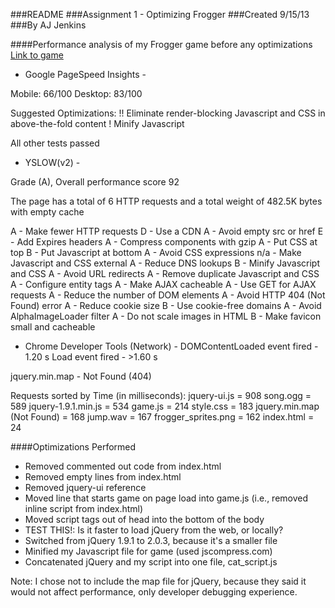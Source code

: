 ###README
###Assignment 1 - Optimizing Frogger
###Created 9/15/13
###By AJ Jenkins


####Performance analysis of my Frogger game before any optimizations
[Link to game](http://tuftsdev.github.io/comp120-ajenkins/frogger/index.html)

- Google PageSpeed Insights -

Mobile: 66/100
Desktop: 83/100

Suggested Optimizations:
!! Eliminate render-blocking Javascript and CSS in above-the-fold content
! Minify Javascript

All other tests passed

- YSLOW(v2) -

Grade (A), Overall performance score 92

The page has a total of 6 HTTP requests and a total weight of 482.5K bytes with empty 
cache

A - Make fewer HTTP requests
D - Use a CDN
A - Avoid empty src or href
E - Add Expires headers
A - Compress components with gzip
A - Put CSS at top
B - Put Javascript at bottom
A - Avoid CSS expressions
n/a - Make Javascript and CSS external
A - Reduce DNS lookups
B - Minify Javascript and CSS
A - Avoid URL redirects
A - Remove duplicate Javascript and CSS
A - Configure entity tags
A - Make AJAX cacheable
A - Use GET for AJAX requests
A - Reduce the number of DOM elements
A - Avoid HTTP 404 (Not Found) error
A - Reduce cookie size
B - Use cookie-free domains
A - Avoid AlphaImageLoader filter
A - Do not scale images in HTML
B - Make favicon small and cacheable

- Chrome Developer Tools (Network) -
DOMContentLoaded event fired - 1.20 s
Load event fired - >1.60 s

jquery.min.map - Not Found (404)

Requests sorted by Time (in milliseconds):
jquery-ui.js = 908
song.ogg = 589
jquery-1.9.1.min.js = 534
game.js = 214
style.css = 183
jquery.min.map (Not Found) = 168
jump.wav = 167
frogger_sprites.png = 162
index.html = 24

####Optimizations Performed

* Removed commented out code from index.html
* Removed empty lines from index.html
* Removed jquery-ui reference
* Moved line that starts game on page load into game.js (i.e., removed inline script from index.html)
* Moved script tags out of head into the bottom of the body
* TEST THIS!: Is it faster to load jQuery from the web, or locally?
* Switched from jQuery 1.9.1 to 2.0.3, because it's a smaller file
* Minified my Javascript file for game (used jscompress.com)
* Concatenated jQuery and my script into one file, cat_script.js

Note: I chose not to include the map file for jQuery, because they said it 
would not affect performance, only developer debugging experience.

